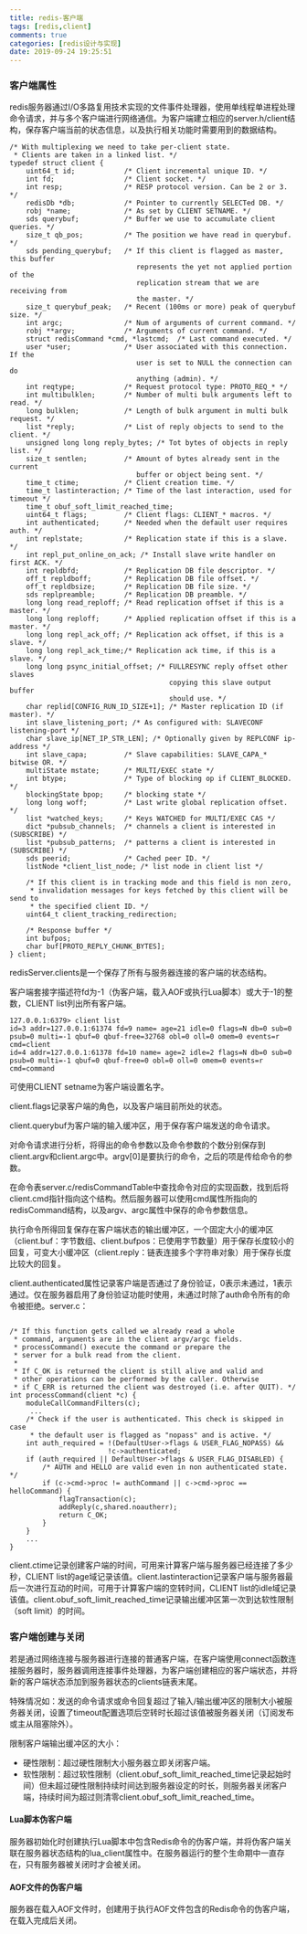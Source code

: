 ```yaml
---
title: redis-客户端
tags: [redis,client]
comments: true
categories: [redis设计与实现]
date: 2019-09-24 19:25:51
---
```


### 客户端属性

redis服务器通过I/O多路复用技术实现的文件事件处理器，使用单线程单进程处理命令请求，并与多个客户端进行网络通信。为客户端建立相应的server.h/client结构，保存客户端当前的状态信息，以及执行相关功能时需要用到的数据结构。

```
/* With multiplexing we need to take per-client state.
 * Clients are taken in a linked list. */
typedef struct client {
    uint64_t id;            /* Client incremental unique ID. */
    int fd;                 /* Client socket. */
    int resp;               /* RESP protocol version. Can be 2 or 3. */
    redisDb *db;            /* Pointer to currently SELECTed DB. */
    robj *name;             /* As set by CLIENT SETNAME. */
    sds querybuf;           /* Buffer we use to accumulate client queries. */
    size_t qb_pos;          /* The position we have read in querybuf. */
    sds pending_querybuf;   /* If this client is flagged as master, this buffer
                               represents the yet not applied portion of the
                               replication stream that we are receiving from
                               the master. */
    size_t querybuf_peak;   /* Recent (100ms or more) peak of querybuf size. */
    int argc;               /* Num of arguments of current command. */
    robj **argv;            /* Arguments of current command. */
    struct redisCommand *cmd, *lastcmd;  /* Last command executed. */
    user *user;             /* User associated with this connection. If the
                               user is set to NULL the connection can do
                               anything (admin). */
    int reqtype;            /* Request protocol type: PROTO_REQ_* */
    int multibulklen;       /* Number of multi bulk arguments left to read. */
    long bulklen;           /* Length of bulk argument in multi bulk request. */
    list *reply;            /* List of reply objects to send to the client. */
    unsigned long long reply_bytes; /* Tot bytes of objects in reply list. */
    size_t sentlen;         /* Amount of bytes already sent in the current
                               buffer or object being sent. */
    time_t ctime;           /* Client creation time. */
    time_t lastinteraction; /* Time of the last interaction, used for timeout */
    time_t obuf_soft_limit_reached_time;
    uint64_t flags;         /* Client flags: CLIENT_* macros. */
    int authenticated;      /* Needed when the default user requires auth. */
    int replstate;          /* Replication state if this is a slave. */
    int repl_put_online_on_ack; /* Install slave write handler on first ACK. */
    int repldbfd;           /* Replication DB file descriptor. */
    off_t repldboff;        /* Replication DB file offset. */
    off_t repldbsize;       /* Replication DB file size. */
    sds replpreamble;       /* Replication DB preamble. */
    long long read_reploff; /* Read replication offset if this is a master. */
    long long reploff;      /* Applied replication offset if this is a master. */
    long long repl_ack_off; /* Replication ack offset, if this is a slave. */
    long long repl_ack_time;/* Replication ack time, if this is a slave. */
    long long psync_initial_offset; /* FULLRESYNC reply offset other slaves
                                       copying this slave output buffer
                                       should use. */
    char replid[CONFIG_RUN_ID_SIZE+1]; /* Master replication ID (if master). */
    int slave_listening_port; /* As configured with: SLAVECONF listening-port */
    char slave_ip[NET_IP_STR_LEN]; /* Optionally given by REPLCONF ip-address */
    int slave_capa;         /* Slave capabilities: SLAVE_CAPA_* bitwise OR. */
    multiState mstate;      /* MULTI/EXEC state */
    int btype;              /* Type of blocking op if CLIENT_BLOCKED. */
    blockingState bpop;     /* blocking state */
    long long woff;         /* Last write global replication offset. */
    list *watched_keys;     /* Keys WATCHED for MULTI/EXEC CAS */
    dict *pubsub_channels;  /* channels a client is interested in (SUBSCRIBE) */
    list *pubsub_patterns;  /* patterns a client is interested in (SUBSCRIBE) */
    sds peerid;             /* Cached peer ID. */
    listNode *client_list_node; /* list node in client list */

    /* If this client is in tracking mode and this field is non zero,
     * invalidation messages for keys fetched by this client will be send to
     * the specified client ID. */
    uint64_t client_tracking_redirection;

    /* Response buffer */
    int bufpos;
    char buf[PROTO_REPLY_CHUNK_BYTES];
} client;
```

redisServer.clients是一个保存了所有与服务器连接的客户端的状态结构。


客户端套接字描述符fd为-1（伪客户端，载入AOF或执行Lua脚本）或大于-1的整数，CLIENT list列出所有客户端。

```
127.0.0.1:6379> client list
id=3 addr=127.0.0.1:61374 fd=9 name= age=21 idle=0 flags=N db=0 sub=0 psub=0 multi=-1 qbuf=0 qbuf-free=32768 obl=0 oll=0 omem=0 events=r cmd=client
id=4 addr=127.0.0.1:61378 fd=10 name= age=2 idle=2 flags=N db=0 sub=0 psub=0 multi=-1 qbuf=0 qbuf-free=0 obl=0 oll=0 omem=0 events=r cmd=command
```

可使用CLIENT setname为客户端设置名字。

client.flags记录客户端的角色，以及客户端目前所处的状态。

client.querybuf为客户端的输入缓冲区，用于保存客户端发送的命令请求。

对命令请求进行分析，将得出的命令参数以及命令参数的个数分别保存到client.argv和client.argc中。argv[0]是要执行的命令，之后的项是传给命令的参数。

在命令表server.c/redisCommandTable中查找命令对应的实现函数，找到后将client.cmd指针指向这个结构。然后服务器可以使用cmd属性所指向的redisCommand结构，以及argv、argc属性中保存的命令参数信息。

执行命令所得回复保存在客户端状态的输出缓冲区，一个固定大小的缓冲区（client.buf：字节数组、client.bufpos：已使用字节数量）用于保存长度较小的回复，可变大小缓冲区（client.reply：链表连接多个字符串对象）用于保存长度比较大的回复。

client.authenticated属性记录客户端是否通过了身份验证，0表示未通过，1表示通过。仅在服务器启用了身份验证功能时使用，未通过时除了auth命令所有的命令被拒绝。server.c：

```

/* If this function gets called we already read a whole
 * command, arguments are in the client argv/argc fields.
 * processCommand() execute the command or prepare the
 * server for a bulk read from the client.
 *
 * If C_OK is returned the client is still alive and valid and
 * other operations can be performed by the caller. Otherwise
 * if C_ERR is returned the client was destroyed (i.e. after QUIT). */
int processCommand(client *c) {
    moduleCallCommandFilters(c);
	 ...
    /* Check if the user is authenticated. This check is skipped in case
     * the default user is flagged as "nopass" and is active. */
    int auth_required = !(DefaultUser->flags & USER_FLAG_NOPASS) &&
                        !c->authenticated;
    if (auth_required || DefaultUser->flags & USER_FLAG_DISABLED) {
        /* AUTH and HELLO are valid even in non authenticated state. */
        if (c->cmd->proc != authCommand || c->cmd->proc == helloCommand) {
            flagTransaction(c);
            addReply(c,shared.noautherr);
            return C_OK;
        }
    }
    ...
}
```

client.ctime记录创建客户端的时间，可用来计算客户端与服务器已经连接了多少秒，CLIENT list的age域记录该值。client.lastinteraction记录客户端与服务器最后一次进行互动的时间，可用于计算客户端的空转时间，CLIENT list的idle域记录该值。client.obuf_soft_limit_reached_time记录输出缓冲区第一次到达软性限制（soft limit）的时间。


### 客户端创建与关闭

若是通过网络连接与服务器进行连接的普通客户端，在客户端使用connect函数连接服务器时，服务器调用连接事件处理器，为客户端创建相应的客户端状态，并将新的客户端状态添加到服务器状态的clients链表末尾。

特殊情况如：发送的命令请求或命令回复超过了输入/输出缓冲区的限制大小被服务器关闭，设置了timeout配置选项后空转时长超过该值被服务器关闭（订阅发布或主从阻塞除外）。


限制客户端输出缓冲区的大小：

* 硬性限制：超过硬性限制大小服务器立即关闭客户端。
* 软性限制：超过软性限制（client.obuf_soft_limit_reached_time记录起始时间）但未超过硬性限制持续时间达到服务器设定的时长，则服务器关闭客户端，持续时间为超过则清零client.obuf_soft_limit_reached_time。

#### Lua脚本伪客户端

服务器初始化时创建执行Lua脚本中包含Redis命令的伪客户端，并将伪客户端关联在服务器状态结构的lua_client属性中。在服务器运行的整个生命期中一直存在，只有服务器被关闭时才会被关闭。

#### AOF文件的伪客户端

服务器在载入AOF文件时，创建用于执行AOF文件包含的Redis命令的伪客户端，在载入完成后关闭。
